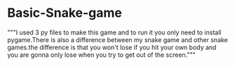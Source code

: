 # Basic-Snake-game
"""I used 3 py files to make this game and to run 
it you only need to install pygame.There is also a difference between
my snake game and other snake games.the difference is that you won't
lose if you hit your own body and you are gonna only lose when you
try to get out of the screen."""
